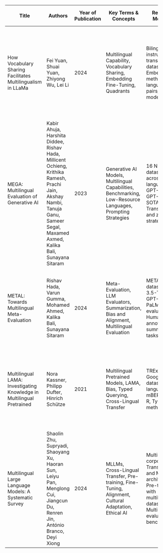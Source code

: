 



| Title                                                   | Authors                                                                                                                                                     | Year of Publication | Key Terms & Concepts                                                                                                               | Research Methods                                                                                                                                  | Analysis                                                                                                        | Summary of Research Results                                                                                                                                   | Research Gap                                                                                                                                                      |
|---------------------------------------------------------|-------------------------------------------------------------------------------------------------------------------------------------------------------------|---------------------|-----------------------------------------------------------------------------------------------------------------------------------|--------------------------------------------------------------------------------------------------------------------------------------------------|----------------------------------------------------------------------------------------------------------------|------------------------------------------------------------------------------------------------------------------------------------------------------------|-----------------------------------------------------------------------------------------------------------------------------------------------------------------|
| How Vocabulary Sharing Facilitates Multilingualism in LLaMa | Fei Yuan, Shuai Yuan, Zhiyong Wu, Lei Li                                                                                                                     | 2024                | Multilingual Capability, Vocabulary Sharing, Embedding Fine-Tuning, Quadrants                                                         | Bilingual instruction translation datasets, Embed FT method, 101 language pairs, LLaMa models                                                    | Indo-European languages benefit from higher multilingual performance, TyQ outperforms UnTyQ, Over-tokenization challenge | Embedding Fine-Tuning significantly boosts multilingual performance in Indo-European languages, pooling predictions reduces bias                      | Need for further research into migration between quadrants, better methods for handling over-tokenization in low-resource languages                               |
| MEGA: Multilingual Evaluation of Generative AI           | Kabir Ahuja, Harshita Diddee, Rishav Hada, Millicent Ochieng, Krithika Ramesh, Prachi Jain, Akshay Nambi, Tanuja Ganu, Sameer Segal, Maxamed Axmed, Kalika Bali, Sunayana Sitaram | 2023                | Generative AI Models, Multilingual Capabilities, Benchmarking, Low-Resource Languages, Prompting Strategies                              | 16 NLP datasets across 70 languages, GPT-3.5, GPT-4, and SOTA models, Translate-test and zero-shot strategies                                    | Performance gap between high-resource and low-resource languages, Translate-test improves low-resource performance, Fine-tuned models outperform generative models | GPT-4 and PaLM2 exhibit strong performance but show discrepancies in low-resource languages, fine-tuned models are more effective                      | Further development of multilingual benchmarks, better alignment strategies for low-resource languages, more diverse evaluation methods |
| METAL: Towards Multilingual Meta-Evaluation              | Rishav Hada, Varun Gumma, Mohamed Ahmed, Kalika Bali, Sunayana Sitaram                                                                                      | 2024                | Meta-Evaluation, LLM Evaluators, Summarization, Bias and Alignment, Multilingual Evaluation                                              | METAL dataset, GPT-3.5-Turbo, GPT-4, PaLM2 as evaluators, Human annotation for summarization tasks                                              | GPT-4 and PaLM2 outperform GPT-3.5-Turbo, High consistency for non-English languages but bias in low-resource languages | MLLMs' evaluators align well with human judgments for high-resource languages, but misalignments persist in low-resource contexts                      | More robust multilingual evaluation datasets, better alignment between LLM-generated evaluations and human judgments |
| Multilingual LAMA: Investigating Knowledge in Multilingual Pretrained | Nora Kassner, Philipp Dufter, Hinrich Schütze                                                                                                               | 2021                | Multilingual Pretrained Models, LAMA, Bias, Typed Querying, Cross-Lingual Transfer                                                       | TREx and GoogleRE datasets, 53 languages, mBERT, XLM-R, TyQ method                                                                           | MLLMs perform better with certain languages, TyQ improves performance in cross-lingual tasks, Biases in model outputs     | mBERT performs well in high-resource languages, but performance is inconsistent in low-resource languages, TyQ improves accuracy                        | Enhancing multilingual performance in low-resource languages, more research on effective multilingual training strategies |
| Multilingual Large Language Models: A Systematic Survey   | Shaolin Zhu, Supryadi, Shaoyang Xu, Haoran Sun, Leiyu Pan, Menglong Cui, Jiangcun Du, Renren Jin, António Branco, Deyi Xiong                                 | 2024                | MLLMs, Cross-Lingual Transfer, Pre-training, Fine-Tuning, Alignment, Cultural Adaptation, Ethical AI                                    | Multilingual corpora, Transformer and MoE architectures, Pre-training with multilingual datasets, Multilingual evaluation benchmarks               | MLLMs excel in high-resource languages but struggle in low-resource languages, Cross-lingual transfer improves multilingual performance | MLLMs show impressive cross-lingual transfer, but performance gaps remain in low-resource languages, further fine-tuning needed                      | Inclusive datasets for low-resource languages, more work on cross-lingual knowledge transfer, improving alignment with human values |

